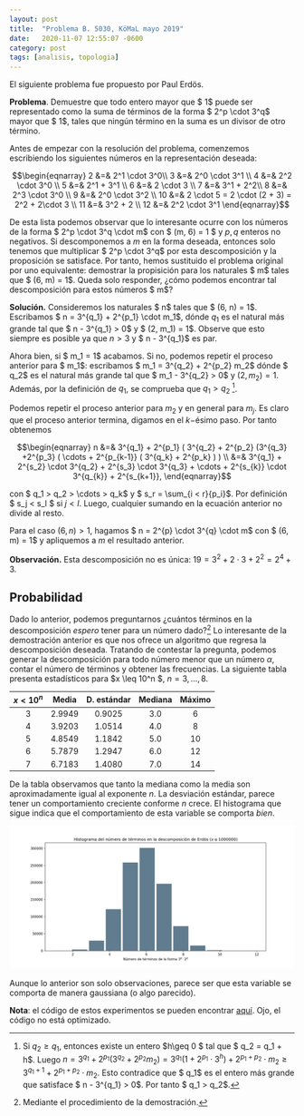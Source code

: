 ```yaml
---
layout: post
title:  "Problema B. 5030, KöMaL mayo 2019"
date:   2020-11-07 12:55:07 -0600
category: post
tags: [analisis, topologia]
---
```


El siguiente problema fue propuesto por Paul Erdös.

**Problema**. Demuestre que todo entero mayor que $ 1$ puede ser representado como la suma de términos de la forma $ 2^p \cdot 3^q$ mayor que $ 1$, tales que ningún término en la suma es un divisor de otro término.

Antes de empezar con la resolución del problema, comenzemos escribiendo los siguientes números en la representación deseada:

$$\begin{eqnarray} 2 &=& 2^1 \cdot 3^0\\ 3 &=& 2^0 \cdot 3^1 \\ 4 &=& 2^2 \cdot 3^0 \\ 5 &=& 2^1 + 3^1 \\ 6 &=& 2 \cdot 3 \\ 7 &=& 3^1 + 2^2\\ 8 &=& 2^3 \cdot 3^0 \\ 9 &=& 2^0 \cdot 3^2 \\ 10 &=& 2 \cdot 5 = 2 \cdot (2 + 3) = 2^2 + 2\cdot 3 \\ 11 &=& 3^2 + 2 \\ 12 &=& 2^2 \cdot 3^1 \end{eqnarray}$$

De esta lista podemos observar que lo interesante ocurre con los números de la forma $ 2^p \cdot 3^q \cdot m$ con $ (m, 6) = 1 $ y  $p, q$ enteros no negativos. Si descomponemos a $m$ en la forma deseada, entonces solo tenemos que multiplicar $ 2^p \cdot 3^q$ por esta descomposición y la proposición se satisface. Por tanto, hemos sustituido el problema original por uno equivalente: demostrar la propisición para los naturales $ m$ tales que $ (6, m) = 1$. Queda solo responder, ¿cómo podemos encontrar tal descomposición para estos números $ m$? 

**Solución.** Consideremos los naturales $ n$ tales que $ (6, n) = 1$. Escribamos $ n = 3^{q_1} + 2^{p_1} \cdot m_1$, dónde $q_1$ es el natural más grande tal que $ n - 3^{q_1} > 0$ y $ (2, m_1) = 1$. Observe que esto siempre es posible ya que $n > 3$ y $ n - 3^{q_1}$ es par.

Ahora bien, si $ m_1 = 1$ acabamos. Si no, podemos repetir el proceso anterior para $ m_1$: escribamos $ m_1 = 3^{q_2} + 2^{p_2} m_2$ dónde $ q_2$ es el natural más grande tal que $ m_1 - 3^{q_2} > 0$ y  $(2, m_2) = 1$.  Además, por la definición de $q_1$, se comprueba que $q_1 > q_2$ [^1]. 

Podemos repetir el proceso anterior para $m_2$ y en general para $m_j$. Es claro que el proceso anterior termina, digamos en el $k-$ésimo paso. Por tanto obtenemos 

$$\begin{eqnarray} n &=& 3^{q_1} + 2^{p_1} ( 3^{q_2} + 2^{p_2} (3^{q_3} +2^{p_3} ( \cdots + 2^{p_{k-1}} ( 3^{q_k} + 2^{p_k} ) ) \\ &=& 3^{q_1} + 2^{s_2} \cdot 3^{q_2} + 2^{s_3} \cdot 3^{q_3} + \cdots + 2^{s_{k}} \cdot 3^{q_{k}} + 2^{s_{k+1}}, \end{eqnarray}$$

con $ q_1 > q_2 > \cdots  > q_k$ y $ s_r = \sum_{i < r}{p_i}$. Por definición $ s_j < s_l $ si $j < l$. Luego, cualquier sumando en la ecuación anterior no divide al resto.

Para el caso $(6, n) > 1$, hagamos $ n = 2^{p} \cdot 3^{q} \cdot m$ con $ (6, m) = 1$ y apliquemos a $m$ el resultado anterior.

**Observación.** Esta descomposición no es única: $19 = 3^2 + 2 \cdot 3 + 2^2 = 2^4 + 3$.

## Probabilidad

Dado lo anterior, podemos preguntarnos ¿cuántos términos en la descomposición _espero_ tener para un número dado?[^2] Lo interesante de la demostración anterior es que nos ofrece un algoritmo que regresa la descomposición deseada. Tratando de contestar la pregunta, podemos generar la descomposición para todo número menor que un número $\alpha$, contar el número de términos y obtener las frecuencias. La siguiente tabla presenta estadísticos para $x \leq 10^n $, $n = 3, \ldots, 8$.

| $x < 10^n$ | Media  | D. estándar | Mediana | Máximo |
| :--------: | :----: | :---------: | :-----: | :----: |
|     3      | 2.9949 |   0.9025    |   3.0   |   6    |
|     4      | 3.9203 |   1.0514    |   4.0   |   8    |
|     5      | 4.8549 |   1.1842    |   5.0   |   10   |
|     6      | 5.7879 |   1.2947    |   6.0   |   12   |
|     7      | 6.7183 |   1.4080    |   7.0   |   14   |

De la tabla observamos que tanto la mediana como la media son aproximadamente igual al exponente $n$. La desviación estándar, parece tener un comportamiento creciente conforme $n$ crece. El histograma que sigue indica que el comportamiento de esta variable se comporta _bien_.

<img src="https://raw.githubusercontent.com/luisgrivas/pynotes/master/plots/histerdos1.png" alt="histograma" style="zoom:50%;" />

Aunque lo anterior son solo observaciones, parece ser que esta variable se comporta de manera gaussiana (o algo parecido).



**Nota**: el código de estos experimentos se pueden encontrar [aquí](https://github.com/luisgrivas/pynotes/blob/master/notebooks/erdos-problem.ipynb). Ojo, el código no está optimizado.

[^1]: Si $q_2 \geq q_1$, entonces existe un entero $h\geq 0 $ tal que  $  q_2 = q_1 + h$. Luego $n = 3^{q_1} + 2^{p_1} ( 3^{q_2} + 2^{p_2} m_2 ) = 3^{q_1}(1 + 2^{p_1} \cdot 3^h ) + 2^{p_1 + p_2} \cdot m_2  \geq 3^{q_1 + 1} +  2^{p_1 + p_2} \cdot m_2$. Esto contradice que $ q_1$ es el entero más grande que satisface $ n - 3^{q_1} > 0$. Por tanto $ q_1 > q_2$.
[^2]: Mediante el procedimiento de la demostración.